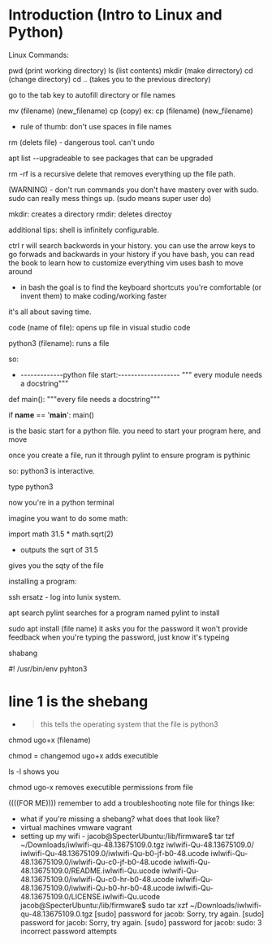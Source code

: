 # Introduction (Intro to Linux and Python)

Linux Commands:

pwd (print working directory)
ls (list contents)
mkdir (make dirrectory)
cd (change directory)
cd .. (takes you to the previous directory)

go to the tab key to autofill directory or file names

mv (filename) (new_filename)
cp (copy)
ex: cp (filename) (new_filename)

- rule of thumb: don't use spaces in file names

rm (delets file) - dangerous tool. can't undo

apt list --upgradeable to see packages that can be upgraded

rm -rf is a recursive delete that removes everything up the file path.

(WARNING) - don't run commands you don't have mastery over with sudo. sudo can really mess things up.
(sudo means super user do)

mkdir: creates a directory
rmdir: deletes directoy

additional tips:
shell is infinitely configurable.

ctrl r will search backwords in your history.
you can use the arrow keys to go forwads and backwards in your history
if you have bash, you can read the book to learn how to customize everything
vim uses bash to move around

- in bash the goal is to find the keyboard shortcuts you're comfortable (or invent them) to make coding/working faster

it's all about saving time.

code (name of file): opens up file in visual studio code

python3 (filename): runs a file

so:

- -------------python file start:-------------------
""" every module needs a docstring"""

def main():
"""every file needs a docstring"""

if **name** == '**main**':
main()

is the basic start for a python file.
you need to start your program here, and move

once you create a file, run it through pylint to ensure program is pythinic

so:
python3 is interactive.

type python3

now you're in a python terminal

imagine you want to do some math:

import math
31.5 * math.sqrt(2)

- outputs the sqrt of 31.5

gives you  the sqty of the file

installing a program:

ssh ersatz - log into lunix system.

apt search pylint
searches for a program named pylint to install

sudo apt install (file name)
it asks you for the password
it won't provide feedback when you're typing the password, just know it's typeing

shabang

#! /usr/bin/env pyhton3

# line 1 is the shebang

- > this tells the operating system that the file is python3

chmod ugo+x (filename)

chmod = changemod
ugo+x adds executible

ls -l shows you

chmod ugo-x removes executible permissions from file

((((FOR ME))))
remember to add a troubleshooting note file for things like:

- what if you're missing a shebang? what does that look like?
- virtual machines
vmware
vagrant
- setting up my wifi -
jacob@SpecterUbuntu:/lib/firmware$ tar tzf ~/Downloads/iwlwifi-qu-48.13675109.0.tgz
iwlwifi-Qu-48.13675109.0/
iwlwifi-Qu-48.13675109.0/iwlwifi-Qu-b0-jf-b0-48.ucode
iwlwifi-Qu-48.13675109.0/iwlwifi-Qu-c0-jf-b0-48.ucode
iwlwifi-Qu-48.13675109.0/README.iwlwifi-Qu.ucode
iwlwifi-Qu-48.13675109.0/iwlwifi-Qu-c0-hr-b0-48.ucode
iwlwifi-Qu-48.13675109.0/iwlwifi-Qu-b0-hr-b0-48.ucode
iwlwifi-Qu-48.13675109.0/LICENSE.iwlwifi-Qu.ucode
jacob@SpecterUbuntu:/lib/firmware$ sudo tar xzf ~/Downloads/iwlwifi-qu-48.13675109.0.tgz
[sudo] password for jacob:
Sorry, try again.
[sudo] password for jacob:
Sorry, try again.
[sudo] password for jacob:
sudo: 3 incorrect password attempts